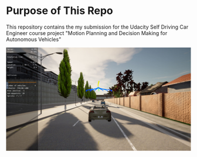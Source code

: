 # Purpose of This Repo

This repository contains the my submission for the Udacity Self Driving Car Engineer course project "Motion Planning and Decision Making for Autonomous Vehicles"



![Screenshot](project/starter_files/Screenshot.png)